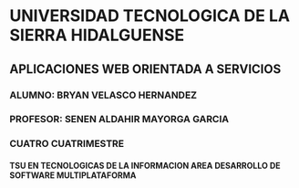 # UNIVERSIDAD TECNOLOGICA DE LA SIERRA HIDALGUENSE

## APLICACIONES WEB ORIENTADA A SERVICIOS

### ALUMNO: BRYAN VELASCO HERNANDEZ
### PROFESOR: SENEN ALDAHIR MAYORGA GARCIA
### CUATRO CUATRIMESTRE
#### TSU EN TECNOLOGICAS DE LA INFORMACION AREA DESARROLLO DE SOFTWARE MULTIPLATAFORMA
